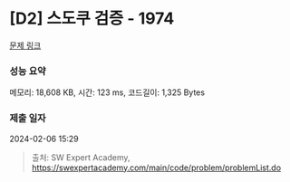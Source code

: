 # [D2] 스도쿠 검증 - 1974 

[문제 링크](https://swexpertacademy.com/main/code/problem/problemDetail.do?contestProbId=AV5Psz16AYEDFAUq) 

### 성능 요약

메모리: 18,608 KB, 시간: 123 ms, 코드길이: 1,325 Bytes

### 제출 일자

2024-02-06 15:29



> 출처: SW Expert Academy, https://swexpertacademy.com/main/code/problem/problemList.do